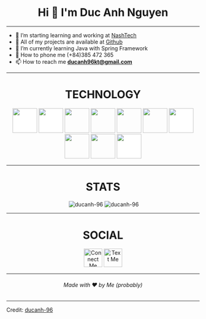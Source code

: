 <h1 align="center">Hi 👋 I'm Duc Anh Nguyen</h1>

---

- 🔭 I’m starting learning and working at [NashTech](https://nashtechglobal.com/ "NashTech")
- 👯 All of my projects are available at [Github](https://github.com/ "Github")
- 🌱 I’m currently learning Java with Spring Framework
- 💬 How to phone me (+84)385 472 365
- 📫 How to reach me **ducanh96kt@gmail.com**

---

<h1 align="center">TECHNOLOGY</h1>

<p align="center">
<img src="https://img.icons8.com/color/48/000000/java-coffee-cup-logo.png" style="height: 4rem; background-color:white"/>  
<img src="https://img.icons8.com/color/48/000000/spring-logo.png"  style="height: 4rem; background-color:white"/>
<img src="https://cdn.jsdelivr.net/gh/devicons/devicon/icons/html5/html5-original-wordmark.svg" style="height: 4rem"/>
<img src="https://cdn.jsdelivr.net/gh/devicons/devicon/icons/css3/css3-original-wordmark.svg" style="height: 4rem"/>
<img src="https://cdn.jsdelivr.net/gh/devicons/devicon/icons/bootstrap/bootstrap-plain-wordmark.svg"  style="height: 4rem"/>
<img src="https://cdn.jsdelivr.net/gh/devicons/devicon/icons/javascript/javascript-plain.svg" style="height: 4rem"/>
<img src="https://cdn.jsdelivr.net/gh/devicons/devicon/icons/nodejs/nodejs-original-wordmark.svg" style="height:4rem; background-color:white"/>
<img src="https://cdn.jsdelivr.net/gh/devicons/devicon/icons/npm/npm-original-wordmark.svg" style="height: 4rem"/>
<img src="https://cdn.jsdelivr.net/gh/devicons/devicon/icons/git/git-plain.svg" style="height: 4rem"/>
<img src="https://cdn.jsdelivr.net/gh/devicons/devicon/icons/github/github-original-wordmark.svg" style="height: 4rem; background-color:white"/>
</p>

---

<h1 align="center">STATS</h1>

<p align="center">&nbsp;<img align="center" src="https://github-readme-stats.vercel.app/api?username=ducanh-96&theme=gotham&show_icons=true" alt="ducanh-96" />

<img align="center" src="http://github-readme-streak-stats.herokuapp.com?user=ducanh-96&theme=gotham&hide_border=true&date_format=M%20j%5B%2C%20Y%5D" alt="ducanh-96" />

---

<h1 align="center">SOCIAL</h1>

<div align="center">
<a href="https://www.linkedin.com/in/anhnguyenduc96/" target="blank"><img src="https://cdn.jsdelivr.net/gh/devicons/devicon/icons/linkedin/linkedin-original.svg" style="height: 3rem" alt="Connect Me"/></a>
<a href="https://www.facebook.com/Duc.Anh.ADN/" target="blank"><img src="https://cdn.jsdelivr.net/gh/devicons/devicon/icons/facebook/facebook-original.svg" style="height: 3rem" alt="Text Me"/>
</a>
</div>

---

<h6 align="center">Made with ❤️ by Me (probably)</h6>

---

Credit: [ducanh-96](https://github.com/ducanh-96)
